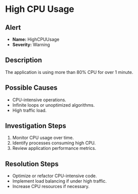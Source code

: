 # High CPU Usage

## Alert
- **Name:** HighCPUUsage
- **Severity:** Warning

## Description
The application is using more than 80% CPU for over 1 minute.

## Possible Causes
- CPU-intensive operations.
- Infinite loops or unoptimized algorithms.
- High traffic load.

## Investigation Steps
1. Monitor CPU usage over time.
2. Identify processes consuming high CPU.
3. Review application performance metrics.

## Resolution Steps
- Optimize or refactor CPU-intensive code.
- Implement load balancing if under high traffic.
- Increase CPU resources if necessary.
